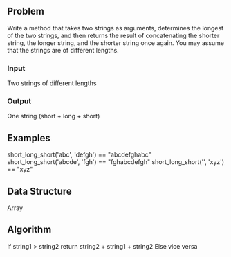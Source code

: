 ## Problem

Write a method that takes two strings as arguments, determines the longest of
the two strings, and then returns the result of concatenating the shorter
string, the longer string, and the shorter string once again. You may assume
that the strings are of different lengths.

### Input

Two strings of different lengths

### Output

One string (short + long + short)

## Examples

short_long_short('abc', 'defgh') == "abcdefghabc"
short_long_short('abcde', 'fgh') == "fghabcdefgh"
short_long_short('', 'xyz') == "xyz"

## Data Structure

Array

## Algorithm

If string1 > string2 return string2 + string1 + string2
Else vice versa
